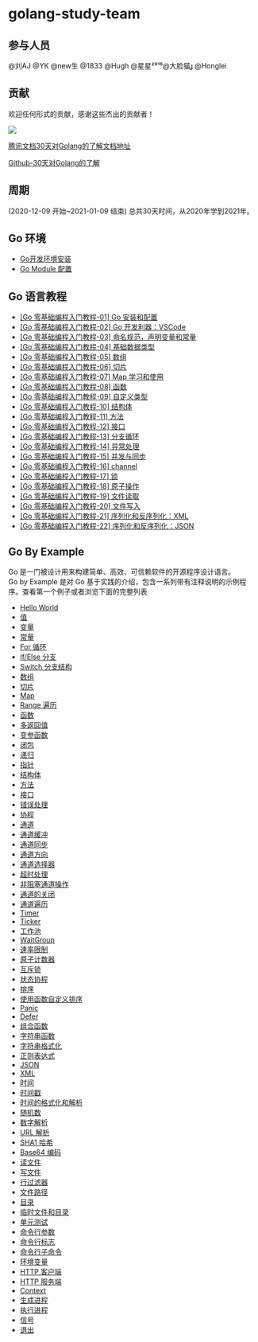 # golang-study-team
## 参与人员
@刘AJ @YK @new生 @1833 @Hugh @星星²⁰¹⁶@大脸猫 @Honglei
## 贡献

欢迎任何形式的贡献，感谢这些杰出的贡献者！

<a href="https://github.com/shenhonglei/golang-study-team/graphs/contributors">
  <img src="https://contributors-img.web.app/image?repo=shenhonglei/golang-study-team" />
</a>

[腾讯文档30天对Golang的了解文档地址](https://docs.qq.com/doc/DSE9VQmJUU1NsbGRT)

 [Github-30天对Golang的了解](doc/team.md) 

## 周期

(2020-12-09 开始~2021-01-09 结束) 总共30天时间，从2020年学到2021年。

## Go 环境
- [Go开发环境安装](https://gocn.vip/wiki/install)
- [Go Module 配置](https://gocn.vip/wiki/gomodule)

## Go 语言教程
- [[Go 零基础编程入门教程-01] Go 安装和配置](https://www.bilibili.com/video/av18288497/)
- [[Go 零基础编程入门教程-02] Go 开发利器：VSCode](https://www.bilibili.com/video/av18319744/)
- [[Go 零基础编程入门教程-03] 命名规范，声明变量和常量](https://www.bilibili.com/video/av18523501/)
- [[Go 零基础编程入门教程-04] 基础数据类型](https://www.bilibili.com/video/av18545561/)
- [[Go 零基础编程入门教程-05] 数组](https://www.bilibili.com/video/av18622585/)
- [[Go 零基础编程入门教程-06] 切片](https://www.bilibili.com/video/av18699016/)
- [[Go 零基础编程入门教程-07] Map 学习和使用](https://www.bilibili.com/video/av18794720/)
- [[Go 零基础编程入门教程-08] 函数](https://www.bilibili.com/video/av18832358/)
- [[Go 零基础编程入门教程-09] 自定义类型](https://www.bilibili.com/video/av19875467)
- [[Go 零基础编程入门教程-10] 结构体](https://www.bilibili.com/video/av20049165/)
- [[Go 零基础编程入门教程-11] 方法](https://www.bilibili.com/video/av20318388/)
- [[Go 零基础编程入门教程-12] 接口](https://www.bilibili.com/video/av20330175/)
- [[Go 零基础编程入门教程-13] 分支循环](https://www.bilibili.com/video/av20620028/)
- [[Go 零基础编程入门教程-14] 异常处理](https://www.bilibili.com/video/av20664302/)
- [[Go 零基础编程入门教程-15] 并发与同步](https://www.bilibili.com/video/av20894338/)
- [[Go 零基础编程入门教程-16] channel](https://www.bilibili.com/video/av20931427/)
- [[Go 零基础编程入门教程-17] 锁](https://www.bilibili.com/video/av21172512)
- [[Go 零基础编程入门教程-18] 原子操作](https://www.bilibili.com/video/av21227084)
- [[Go 零基础编程入门教程-19] 文件读取](https://www.bilibili.com/video/av21890850)
- [[Go 零基础编程入门教程-20] 文件写入](https://www.bilibili.com/video/av22436779)
- [[Go 零基础编程入门教程-21] 序列化和反序列化：XML](https://www.bilibili.com/video/av23686676)
- [[Go 零基础编程入门教程-22] 序列化和反序列化：JSON](https://www.bilibili.com/video/av24327123)


## Go By Example
Go 是一门被设计用来构建简单、高效、可信赖软件的开源程序设计语言。<br />Go by Example 是对 Go 基于实践的介绍，包含一系列带有注释说明的示例程序。查看第一个例子或者浏览下面的完整列表
- [Hello World](https://gobyexample-cn.github.io/hello-world)
- [值](https://gobyexample-cn.github.io/values)
- [变量](https://gobyexample-cn.github.io/variables)
- [常量](https://gobyexample-cn.github.io/constants)
- [For 循环](https://gobyexample-cn.github.io/for)
- [If/Else 分支](https://gobyexample-cn.github.io/if-else)
- [Switch 分支结构](https://gobyexample-cn.github.io/switch)
- [数组](https://gobyexample-cn.github.io/arrays)
- [切片](https://gobyexample-cn.github.io/slices)
- [Map](https://gobyexample-cn.github.io/maps)
- [Range 遍历](https://gobyexample-cn.github.io/range)
- [函数](https://gobyexample-cn.github.io/functions)
- [多返回值](https://gobyexample-cn.github.io/multiple-return-values)
- [变参函数](https://gobyexample-cn.github.io/variadic-functions)
- [闭包](https://gobyexample-cn.github.io/closures)
- [递归](https://gobyexample-cn.github.io/recursion)
- [指针](https://gobyexample-cn.github.io/pointers)
- [结构体](https://gobyexample-cn.github.io/structs)
- [方法](https://gobyexample-cn.github.io/methods)
- [接口](https://gobyexample-cn.github.io/interfaces)
- [错误处理](https://gobyexample-cn.github.io/errors)
- [协程](https://gobyexample-cn.github.io/goroutines)
- [通道](https://gobyexample-cn.github.io/channels)
- [通道缓冲](https://gobyexample-cn.github.io/channel-buffering)
- [通道同步](https://gobyexample-cn.github.io/channel-synchronization)
- [通道方向](https://gobyexample-cn.github.io/channel-directions)
- [通道选择器](https://gobyexample-cn.github.io/select)
- [超时处理](https://gobyexample-cn.github.io/timeouts)
- [非阻塞通道操作](https://gobyexample-cn.github.io/non-blocking-channel-operations)
- [通道的关闭](https://gobyexample-cn.github.io/closing-channels)
- [通道遍历](https://gobyexample-cn.github.io/range-over-channels)
- [Timer](https://gobyexample-cn.github.io/timers)
- [Ticker](https://gobyexample-cn.github.io/tickers)
- [工作池](https://gobyexample-cn.github.io/worker-pools)
- [WaitGroup](https://gobyexample-cn.github.io/waitgroups)
- [速率限制](https://gobyexample-cn.github.io/rate-limiting)
- [原子计数器](https://gobyexample-cn.github.io/atomic-counters)
- [互斥锁](https://gobyexample-cn.github.io/mutexes)
- [状态协程](https://gobyexample-cn.github.io/stateful-goroutines)
- [排序](https://gobyexample-cn.github.io/sorting)
- [使用函数自定义排序](https://gobyexample-cn.github.io/sorting-by-functions)
- [Panic](https://gobyexample-cn.github.io/panic)
- [Defer](https://gobyexample-cn.github.io/defer)
- [组合函数](https://gobyexample-cn.github.io/collection-functions)
- [字符串函数](https://gobyexample-cn.github.io/string-functions)
- [字符串格式化](https://gobyexample-cn.github.io/string-formatting)
- [正则表达式](https://gobyexample-cn.github.io/regular-expressions)
- [JSON](https://gobyexample-cn.github.io/json)
- [XML](https://gobyexample-cn.github.io/xml)
- [时间](https://gobyexample-cn.github.io/time)
- [时间戳](https://gobyexample-cn.github.io/epoch)
- [时间的格式化和解析](https://gobyexample-cn.github.io/time-formatting-parsing)
- [随机数](https://gobyexample-cn.github.io/random-numbers)
- [数字解析](https://gobyexample-cn.github.io/number-parsing)
- [URL 解析](https://gobyexample-cn.github.io/url-parsing)
- [SHA1 哈希](https://gobyexample-cn.github.io/sha1-hashes)
- [Base64 编码](https://gobyexample-cn.github.io/base64-encoding)
- [读文件](https://gobyexample-cn.github.io/reading-files)
- [写文件](https://gobyexample-cn.github.io/writing-files)
- [行过滤器](https://gobyexample-cn.github.io/line-filters)
- [文件路径](https://gobyexample-cn.github.io/file-paths)
- [目录](https://gobyexample-cn.github.io/directories)
- [临时文件和目录](https://gobyexample-cn.github.io/temporary-files-and-directories)
- [单元测试](https://gobyexample-cn.github.io/testing)
- [命令行参数](https://gobyexample-cn.github.io/command-line-arguments)
- [命令行标志](https://gobyexample-cn.github.io/command-line-flags)
- [命令行子命令](https://gobyexample-cn.github.io/command-line-subcommands)
- [环境变量](https://gobyexample-cn.github.io/environment-variables)
- [HTTP 客户端](https://gobyexample-cn.github.io/http-clients)
- [HTTP 服务端](https://gobyexample-cn.github.io/http-servers)
- [Context](https://gobyexample-cn.github.io/context)
- [生成进程](https://gobyexample-cn.github.io/spawning-processes)
- [执行进程](https://gobyexample-cn.github.io/execing-processes)
- [信号](https://gobyexample-cn.github.io/signals)
- [退出](https://gobyexample-cn.github.io/exit)

